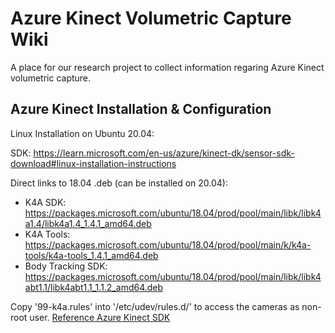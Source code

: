 # Azure Kinect Volumetric Capture Wiki
A place for our research project to collect information regaring Azure Kinect volumetric capture.


## Azure Kinect Installation & Configuration

Linux Installation on Ubuntu 20.04:

SDK: https://learn.microsoft.com/en-us/azure/kinect-dk/sensor-sdk-download#linux-installation-instructions

Direct links to 18.04 .deb (can be installed on 20.04):
- K4A SDK: https://packages.microsoft.com/ubuntu/18.04/prod/pool/main/libk/libk4a1.4/libk4a1.4_1.4.1_amd64.deb
- K4A Tools: https://packages.microsoft.com/ubuntu/18.04/prod/pool/main/k/k4a-tools/k4a-tools_1.4.1_amd64.deb
- Body Tracking SDK: https://packages.microsoft.com/ubuntu/18.04/prod/pool/main/libk/libk4abt1.1/libk4abt1.1_1.1.2_amd64.deb

Copy '99-k4a.rules' into '/etc/udev/rules.d/' to access the cameras as non-root user. [Reference Azure Kinect SDK](https://github.com/microsoft/Azure-Kinect-Sensor-SDK/blob/develop/docs/usage.md#linux-device-setup)
